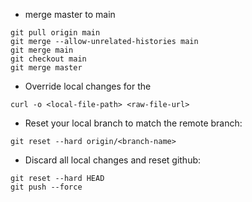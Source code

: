 * merge master to main

```dos
git pull origin main
git merge --allow-unrelated-histories main
git merge main
git checkout main
git merge master
```

* Override local changes for the <file>

```dos
curl -o <local-file-path> <raw-file-url>
```

* Reset your local branch to match the remote branch:

```dos
git reset --hard origin/<branch-name>
```

* Discard all local changes and reset github:

```dos
git reset --hard HEAD
git push --force
```

